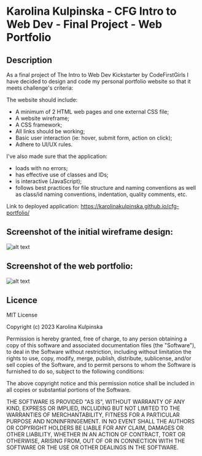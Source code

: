 # Karolina Kulpinska - CFG Intro to Web Dev - Final Project - Web Portfolio

## Description

As a final project of The Intro to Web Dev Kickstarter by CodeFirstGirls I have decided to design and code my personal portfolio website so that it meets challenge's criteria:

The website should include:
* A minimum of 2 HTML web pages and one external CSS file;
* A website wireframe;
* A CSS framework;
* All links should be working;
* Basic user interaction (ie: hover, submit form, action on click);
* Adhere to UI/UX rules.

I've also made sure that the application:
* loads with no errors;
* has effective use of classes and IDs;
* is interactive (JavaScript);
* follows best practices for file structure and naming conventions as well as class/id naming conventions, indentation, quality comments, etc.

Link to deployed application: https://karolinakulpinska.github.io/cfg-portfolio/ 

## Screenshot of the initial wireframe design:

![alt text](./assets/images/final-project-wireframe.png)

## Screenshot of the web portfolio:

![alt text](./assets/images/cfg-portfolio.png)

## Licence

MIT License

Copyright (c) 2023 Karolina Kulpinska 

Permission is hereby granted, free of charge, to any person obtaining a copy
of this software and associated documentation files (the "Software"), to deal
in the Software without restriction, including without limitation the rights
to use, copy, modify, merge, publish, distribute, sublicense, and/or sell
copies of the Software, and to permit persons to whom the Software is
furnished to do so, subject to the following conditions:

The above copyright notice and this permission notice shall be included in all
copies or substantial portions of the Software.

THE SOFTWARE IS PROVIDED "AS IS", WITHOUT WARRANTY OF ANY KIND, EXPRESS OR
IMPLIED, INCLUDING BUT NOT LIMITED TO THE WARRANTIES OF MERCHANTABILITY,
FITNESS FOR A PARTICULAR PURPOSE AND NONINFRINGEMENT. IN NO EVENT SHALL THE
AUTHORS OR COPYRIGHT HOLDERS BE LIABLE FOR ANY CLAIM, DAMAGES OR OTHER
LIABILITY, WHETHER IN AN ACTION OF CONTRACT, TORT OR OTHERWISE, ARISING FROM,
OUT OF OR IN CONNECTION WITH THE SOFTWARE OR THE USE OR OTHER DEALINGS IN THE
SOFTWARE.

